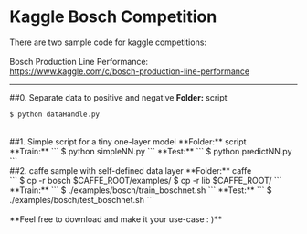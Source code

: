# Kaggle Bosch Competition
There are two sample code for kaggle competitions:
</br>
</br>
Bosch Production Line Performance: 
</br> 
<https://www.kaggle.com/c/bosch-production-line-performance>

---
##0. Separate data to positive and negative
**Folder:** script
```C
$ python dataHandle.py
```
</br>
##1. Simple script for a tiny one-layer model
**Folder:** script
</br>
**Train:**
```
$ python simpleNN.py
```
**Test:**
```
$ python predictNN.py
```
</br>
##2. caffe sample with self-defined data layer
**Folder:** caffe
</br>
```
$ cp -r bosch $CAFFE_ROOT/examples/
$ cp -r lib $CAFFE_ROOT/
```
**Train:**
```
$ ./examples/bosch/train_boschnet.sh
```
**Test:**
```
$ ./examples/bosch/test_boschnet.sh
```
</br>
</br>
**Feel free to download and make it your use-case : )**
